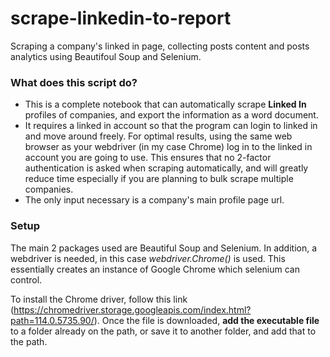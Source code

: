 # scrape-linkedin-to-report
Scraping a company's linked in page, collecting posts content and posts analytics using Beautifoul Soup and Selenium.


### What does this script do?
- This is a complete notebook that can automatically scrape **Linked In** profiles of companies, and export the information as a word document.
- It requires a linked in account so that the program can login to linked in and move around freely. For optimal results, using the same web browser as your webdriver (in my case Chrome) log in to the linked in account you are going to use. This ensures that no 2-factor authentication is asked when scraping automatically, and will greatly reduce time especially if you are planning to bulk scrape multiple companies.
- The only input necessary is a company's main profile page url.

  
### Setup
The main 2 packages used are Beautiful Soup and Selenium. In addition, a webdriver is needed, in this case *webdriver.Chrome()* is used. This essentially creates an instance of Google Chrome which selenium can control. 

To install the Chrome driver, follow this link (https://chromedriver.storage.googleapis.com/index.html?path=114.0.5735.90/). Once the file is downloaded, **add the executable file** to a folder already on the path, or save it to another folder, and add that to the path.
